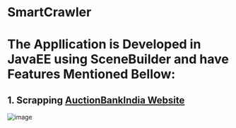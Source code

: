 # SmartCrawler

# The Appllication is Developed in JavaEE using SceneBuilder and have Features Mentioned Bellow:

## 1. Scrapping <a href="https://auctionbankindia.com/">AuctionBankIndia Website</a>

![image](https://github.com/Its-Rawat/SmartCrawler/assets/133390033/2d455e76-10f1-4adf-95f3-a5348e6f1930)


